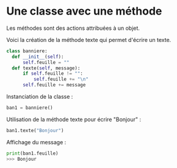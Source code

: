 # Une classe avec une méthode  
Les méthodes sont des actions attribuées à un objet.

Voici la création de la méthode texte qui permet d'écrire un texte.
```python
class banniere:
  def __init__(self):
      self.feuille = ""
  def texte(self, message):
      if self.feuille != "":
          self.feuille += "\n"
      self.feuille += message
```
Instanciation de la classe :
```python
ban1 = banniere()
```
Utilisation de la méthode texte pour écrire "Bonjour" :
```python
ban1.texte("Bonjour")
```
Affichage du message :
```python
print(ban1.feuille)
>>> Bonjour
```
